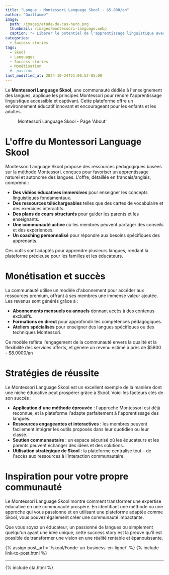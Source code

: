 ```yaml
---
title: "Langue - Montessori Language Skool - $5.800/an"
author: "Guillaume"
image: 
  path: /images/etude-de-cas-hero.png
  thumbnail: /images/montessori-language.webp
  caption: "« Libérer le potentiel de l'apprentissage linguistique avec Montessori »"
categories:
  - Success stories
tags:
  - Skool
  - Languages
  - Success stories
  - Monétisation
  #- passion
last_modified_at: 2024-10-24T21:00:52-05:00
---
```


Le **Montessori Language Skool**, une communauté dédiée à l'enseignement des langues, applique les principes Montessori pour rendre l'apprentissage linguistique accessible et captivant. Cette plateforme offre un environnement éducatif innovant et encourageant pour les enfants et les adultes.

<figure class="align-center">
  <a href="#"><img src="{{ '/images/montessori-language-about.webp' | absolute_url }}" alt=""></a>
  <figcaption>Montessori Language Skool - Page 'About'</figcaption>
</figure>

# L'offre du Montessori Language Skool

Montessori Language Skool propose des ressources pédagogiques basées sur la méthode Montessori, conçues pour favoriser un apprentissage naturel et autonome des langues. L'offre, détaillée en francais/anglais, comprend :

- **Des vidéos éducatives immersives** pour enseigner les concepts linguistiques fondamentaux.
- **Des ressources téléchargeables** telles que des cartes de vocabulaire et des exercices interactifs.
- **Des plans de cours structurés** pour guider les parents et les enseignants.
- **Une communauté active** où les membres peuvent partager des conseils et des expériences.
- **Un coaching personnalisé** pour répondre aux besoins spécifiques des apprenants.

Ces outils sont adaptés pour apprendre plusieurs langues, rendant la plateforme précieuse pour les familles et les éducateurs.

# Monétisation et succès

La communauté utilise un modèle d'abonnement pour accéder aux ressources premium, offrant à ses membres une immense valeur ajoutée. Les revenus sont générés grâce à :

- **Abonnements mensuels ou annuels** donnant accès à des contenus exclusifs.
- **Formations en direct** pour approfondir les compétences pédagogiques.
- **Ateliers spécialisés** pour enseigner des langues spécifiques ou des techniques Montessori.

Ce modèle reflète l'engagement de la communauté envers la qualité et la flexibilité des services offerts, et génère un revenu estimé à près de $5800 - $8.0000/an

# Stratégies de réussite

Le Montessori Language Skool est un excellent exemple de la manière dont une niche éducative peut prospérer grâce à Skool. Voici les facteurs clés de son succès :

- **Application d'une méthode éprouvée** : l'approche Montessori est déjà reconnue, et la plateforme l'adapte parfaitement à l'apprentissage des langues.
- **Ressources engageantes et interactives** : les membres peuvent facilement intégrer les outils proposés dans leur quotidien ou leur classe.
- **Soutien communautaire** : un espace sécurisé où les éducateurs et les parents peuvent échanger des idées et des solutions.
- **Utilisation stratégique de Skool** : la plateforme centralise tout – de l'accès aux ressources à l'interaction communautaire.

# Inspiration pour votre propre communauté

Le Montessori Language Skool montre comment transformer une expertise éducative en une communauté prospère. En identifiant une méthode ou une approche qui vous passionne et en utilisant une plateforme adaptée comme Skool, vous pouvez également créer une communauté impactante.

Que vous soyez un éducateur, un passionné de langues ou simplement quelqu'un ayant une idée unique, cette success story est la preuve qu'il est possible de transformer une vision en une réalité rentable et épanouissante.


{% assign post_url = '/skool/Fonde-un-business-en-ligne/' %}
{% include link-to-post.html %}

*******************************
{% include cta.html %}


